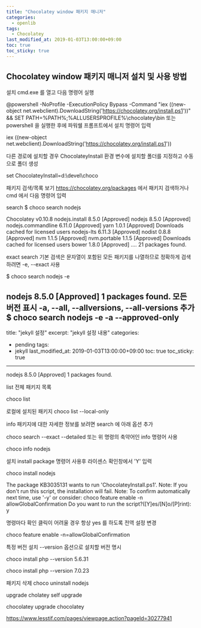 ```yaml
---
title: "Chocolatey window 패키지 매니저"
categories:
  - openlib
tags:
  - Chocolatey
last_modified_at: 2019-01-03T13:00:00+09:00
toc: true
toc_sticky: true
---
```


## Chocolatey window 패키지 매니저 설치 및 사용 방법

설치
cmd.exe 를 열고 다음 명령어 실행

@powershell -NoProfile -ExecutionPolicy Bypass -Command "iex ((new-object net.webclient).DownloadString('https://chocolatey.org/install.ps1'))" && SET PATH=%PATH%;%ALLUSERSPROFILE%\chocolatey\bin
또는 powershell 을 실행한 후에 파워쉘 프롬프트에서 설치 명령어 입력

iex ((new-object net.webclient).DownloadString('https://chocolatey.org/install.ps1'))


다른 경로에 설치할 경우 ChocolateyInstall 환경 변수에 설치할 폴더를 지정하고 수동으로 폴더 생성

set ChocolateyInstall=d:\devel\choco


패키지 검색/목록 보기
https://chocolatey.org/packages 에서 패키지 검색하거나 cmd 에서 다음 명령어 입력

search
$ choco search nodejs


Chocolatey v0.10.8
nodejs.install 8.5.0 [Approved]
nodejs 8.5.0 [Approved]
nodejs.commandline 6.11.0 [Approved]
yarn 1.0.1 [Approved] Downloads cached for licensed users
nodejs-lts 6.11.3 [Approved]
nodist 0.8.8 [Approved]
nvm 1.1.5 [Approved]
nvm.portable 1.1.5 [Approved] Downloads cached for licensed users
bower 1.8.0 [Approved]
....
21 packages found.


exact search
기본 검색은 문자열이 포함된 모든 패키지를 나열하므로 정확하게 검색하려면 -e, --exact 사용

$ choco search nodejs -e


nodejs 8.5.0 [Approved]
1 packages found.
모든 버전 표시
-a, --all, --allversions, --all-versions 추가
$ choco search nodejs -e -a --approved-only
---
title: "jekyll 설정"
excerpt: "jekyll 설정 내용"
categories:
  - pending
tags:
  - jekyll
last_modified_at: 2019-01-03T13:00:00+09:00
toc: true
toc_sticky: true
---

nodejs 8.5.0 [Approved]
1 packages found.

list
전체 패키지 목록

choco list


로컬에 설치된 패키지
choco list --local-only


info
패키지에 대한 자세한 정보를 보려면 search 에 아래 옵션 추가

choco search <pkgname> --exact --detailed
또는 위 명령의 축약어인 info 명령어 사용

choco info nodejs


설치
install package 명령어 사용후 라이센스 확인창에서 'Y' 입력

choco install nodejs


The package KB3035131 wants to run 'ChocolateyInstall.ps1'.
Note: If you don't run this script, the installation will fail.
Note: To confirm automatically next time, use '-y' or consider:
choco feature enable -n allowGlobalConfirmation
Do you want to run the script?([Y]es/[N]o/[P]rint): y


명령마다 확인 클릭이 어려울 경우 항상 yes 를 하도록 전역 설정 변경

choco feature enable -n=allowGlobalConfirmation


특정 버전 설치
--version 옵션으로 설치할 버전 명시

choco install php --version 5.6.31


choco install php --version 7.0.23




패키지 삭제
choco uninstall nodejs


upgrade
cholatey self upgrade

chocolatey upgrade chocolatey




https://www.lesstif.com/pages/viewpage.action?pageId=30277941
